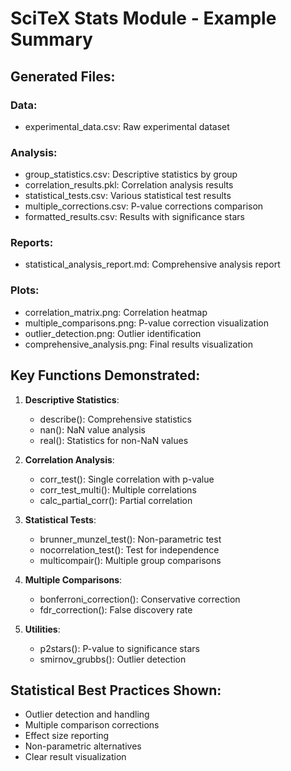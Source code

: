 
# SciTeX Stats Module - Example Summary

## Generated Files:

### Data:
- experimental_data.csv: Raw experimental dataset

### Analysis:
- group_statistics.csv: Descriptive statistics by group
- correlation_results.pkl: Correlation analysis results
- statistical_tests.csv: Various statistical test results
- multiple_corrections.csv: P-value corrections comparison
- formatted_results.csv: Results with significance stars

### Reports:
- statistical_analysis_report.md: Comprehensive analysis report

### Plots:
- correlation_matrix.png: Correlation heatmap
- multiple_comparisons.png: P-value correction visualization
- outlier_detection.png: Outlier identification
- comprehensive_analysis.png: Final results visualization

## Key Functions Demonstrated:

1. **Descriptive Statistics**:
   - describe(): Comprehensive statistics
   - nan(): NaN value analysis
   - real(): Statistics for non-NaN values

2. **Correlation Analysis**:
   - corr_test(): Single correlation with p-value
   - corr_test_multi(): Multiple correlations
   - calc_partial_corr(): Partial correlation

3. **Statistical Tests**:
   - brunner_munzel_test(): Non-parametric test
   - nocorrelation_test(): Test for independence
   - multicompair(): Multiple group comparisons

4. **Multiple Comparisons**:
   - bonferroni_correction(): Conservative correction
   - fdr_correction(): False discovery rate

5. **Utilities**:
   - p2stars(): P-value to significance stars
   - smirnov_grubbs(): Outlier detection

## Statistical Best Practices Shown:
- Outlier detection and handling
- Multiple comparison corrections
- Effect size reporting
- Non-parametric alternatives
- Clear result visualization
